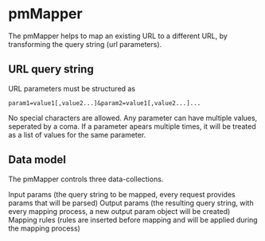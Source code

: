 # pmMapper

The pmMapper helps to map an existing URL to a different URL, by transforming the query string (url parameters).

## URL query string

URL parameters must be structured as 

```
param1=value1[,value2...]&param2=value1[,value2...]...
```

No special characters are allowed.
Any parameter can have multiple values, seperated by a coma.
If a parameter apears multiple times, it will be treated as a list of values for the same parameter.

## Data model

The pmMapper controls three data-collections.

Input params  (the query string to be mapped, every request provides params that will be parsed)
Output params (the resulting query string, with every mapping process, a new output param object will be created)
Mapping rules (rules are inserted before mapping and will be applied during the mapping process)

